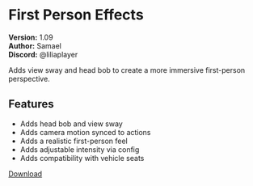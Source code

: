 # First Person Effects

**Version:** 1.09  
**Author:** Samael  
**Discord:** @liliaplayer  

Adds view sway and head bob to create a more immersive first-person perspective.

## Features

- Adds head bob and view sway
- Adds camera motion synced to actions
- Adds a realistic first-person feel
- Adds adjustable intensity via config
- Adds compatibility with vehicle seats

[Download](https://github.com/LiliaFramework/Modules/raw/refs/heads/gh-pages/firstpersoneffects.zip)
